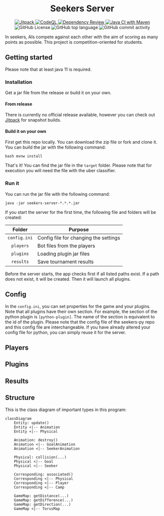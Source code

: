 <h1 align="center">Seekers Server</h1>

<p align="center">
	<a href="https://jitpack.io/#seekers-dev/seekers-server">
		<img alt="Jitpack" src="https://jitpack.io/v/seekers-dev/seekers-server.svg">
	</a>
    <a href="https://github.com/seekers-dev/seekers-java/actions/workflows/github-code-scanning/codeql">
        <img src="https://github.com/seekers-dev/seekers-java/actions/workflows/github-code-scanning/codeql/badge.svg" alt="CodeQL">
    </a>
    <a href="https://github.com/seekers-dev/seekers-java/actions/workflows/dependency-review.yml">
        <img src="https://github.com/seekers-dev/seekers-java/actions/workflows/dependency-review.yml/badge.svg" alt="Dependency Review">
    </a>
    <a href="https://github.com/seekers-dev/seekers-java/actions/workflows/maven.yml">
        <img src="https://github.com/seekers-dev/seekers-java/actions/workflows/maven.yml/badge.svg" alt="Java CI with Maven">
    </a>
    <img alt="GitHub License" src="https://img.shields.io/github/license/seekers-dev/seekers-java">
    <img alt="GitHub top language" src="https://img.shields.io/github/languages/top/seekers-dev/seekers-java">
    <img alt="GitHub commit activity" src="https://img.shields.io/github/commit-activity/m/seekers-dev/seekers-java">
</p>

In seekers, AIs compete against each other with the aim of scoring as many points as possible. This project is competition-oriented for students.

## Getting started

Please note that at least java 11 is required.

### Installation

Get a jar file from the release or build it on your own.

#### From release

There is currently no official release available, however you can check out [Jitpack](https://jitpack.io/#seekers-dev/seekers-server)
for snapshot builds.

#### Build it on your own

First get this repo locally. You can download the zip file or fork and clone it. You can build the jar with the following command:

```shell
bash mvnw install
```

That's it! You can find the jar file in the `target` folder. Please note that for execution you will need the file with
the uber classifier.

### Run it

You can run the jar file with the following command:

```shell
java -jar seekers-server-*.*.*.jar
```

If you start the server for the first time, the following file and folders will be created:

|    Folder    | Purpose                               |
|:------------:|---------------------------------------|
| `config.ini` | Config file for changing the settings |
|  `players`   | Bot files from the players            |
|  `plugins`   | Loading plugin jar files              |
|  `results`   | Save tournament results               |

Before the server starts, the app checks first if all listed paths exist. If a path does not exist, it will be created.
Then it will launch all plugins. 

## Config

In the `config.ini`, you can set properties for the game and your plugins. Note that all plugins have their own section.
For example, the section of the python plugin is `[python-plugin]`. The name of the section is equivalent to the id of
the plugin. Please note that the config file of the seekers-py repo and this config file are interchangeable. If you
have already altered your config file for python, you can simply reuse it for the server.

## Players

## Plugins

## Results

## Structure

This is the class diagram of important types in this program:

```mermaid
classDiagram
    Entity: update()
    Entity <|-- Animation
    Entity <|-- Physical
    
    Animation: destroy()
    Animation <|-- GoalAnimation
    Animation <|-- SeekerAnimation
    
    Physical: collision(...)
    Physical <|-- Goal
    Physical <|-- Seeker

    Corresponding: associated()
    Corresponding <|-- Physical
    Corresponding <|-- Player
    Corresponding <|-- Camp
    
    GameMap: getDistance(...)
    GameMap: getDifference(...)
    GameMap: getDirection(...)
    GameMap <|-- TorusMap
```